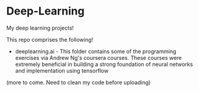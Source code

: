 # Deep-Learning
My deep learning projects!

This repo comprises the following!
- deeplearning.ai - This folder contains some of the programming exercises via Andrew Ng's coursera courses. These courses were extremely beneficial in building a strong foundation of neural networks and implementation using tensorflow

(more to come. Need to clean my code before uploading)